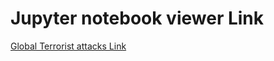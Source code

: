 # Jupyter notebook viewer Link

[Global Terrorist attacks Link](http://nbviewer.jupyter.org/github/harishaaram/Global-Terrorism-Prediction/blob/master/Global_Terrorism.ipynb)
